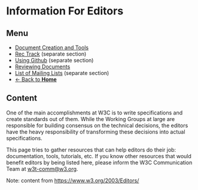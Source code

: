# Information For Editors
## Menu
* [Document Creation and Tools](tools.md)
* [Rec Track](index.md) (separate section)
* [Using Github](#) (separate section)
* [Reviewing Documents](reviewing.md)
* [List of Mailing Lists](#) (separate section)
* [<- Back to **Home**](../index.md#)

## Content
One of the main accomplishments at W3C is to write specifications and create standards out of them. While the Working Groups at large are responsible for building consensus on the technical decisions, the editors have the heavy responsibility of transforming these decisions into actual specifications.

This page tries to gather resources that can help editors do their job: documentation, tools, tutorials, etc. If you know other resources that would benefit editors by being listed here, please inform the W3C Communication Team at w3t-comm@w3.org.

Note: content from <https://www.w3.org/2003/Editors/>

